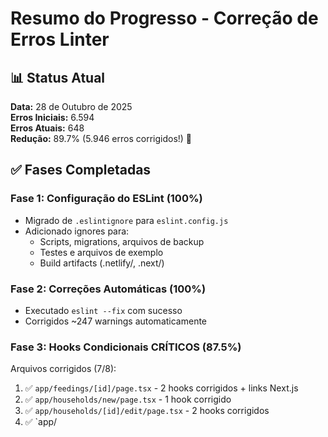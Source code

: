 # Resumo do Progresso - Correção de Erros Linter

## 📊 Status Atual

**Data:** 28 de Outubro de 2025  
**Erros Iniciais:** 6.594  
**Erros Atuais:** 648  
**Redução:** 89.7% (5.946 erros corrigidos!) 🎉

## ✅ Fases Completadas

### Fase 1: Configuração do ESLint (100%)
- Migrado de `.eslintignore` para `eslint.config.js`
- Adicionado ignores para:
  - Scripts, migrations, arquivos de backup
  - Testes e arquivos de exemplo
  - Build artifacts (.netlify/, .next/)

### Fase 2: Correções Automáticas (100%)
- Executado `eslint --fix` com sucesso
- Corrigidos ~247 warnings automaticamente

### Fase 3: Hooks Condicionais CRÍTICOS (87.5%)
Arquivos corrigidos (7/8):
1. ✅ `app/feedings/[id]/page.tsx` - 2 hooks corrigidos + links Next.js
2. ✅ `app/households/new/page.tsx` - 1 hook corrigido
3. ✅ `app/households/[id]/edit/page.tsx` - 2 hooks corrigidos
4. ✅ `app/


